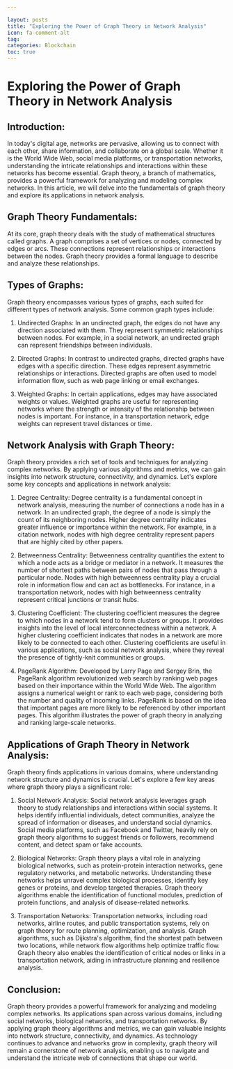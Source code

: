 ```yaml
---

layout: posts
title: "Exploring the Power of Graph Theory in Network Analysis"
icon: fa-comment-alt
tag:      
categories: Blockchain
toc: true
---
```




# Exploring the Power of Graph Theory in Network Analysis

## Introduction:
In today's digital age, networks are pervasive, allowing us to connect with each other, share information, and collaborate on a global scale. Whether it is the World Wide Web, social media platforms, or transportation networks, understanding the intricate relationships and interactions within these networks has become essential. Graph theory, a branch of mathematics, provides a powerful framework for analyzing and modeling complex networks. In this article, we will delve into the fundamentals of graph theory and explore its applications in network analysis.

## Graph Theory Fundamentals:
At its core, graph theory deals with the study of mathematical structures called graphs. A graph comprises a set of vertices or nodes, connected by edges or arcs. These connections represent relationships or interactions between the nodes. Graph theory provides a formal language to describe and analyze these relationships.

## Types of Graphs:
Graph theory encompasses various types of graphs, each suited for different types of network analysis. Some common graph types include:

1. Undirected Graphs: In an undirected graph, the edges do not have any direction associated with them. They represent symmetric relationships between nodes. For example, in a social network, an undirected graph can represent friendships between individuals.

2. Directed Graphs: In contrast to undirected graphs, directed graphs have edges with a specific direction. These edges represent asymmetric relationships or interactions. Directed graphs are often used to model information flow, such as web page linking or email exchanges.

3. Weighted Graphs: In certain applications, edges may have associated weights or values. Weighted graphs are useful for representing networks where the strength or intensity of the relationship between nodes is important. For instance, in a transportation network, edge weights can represent travel distances or time.

## Network Analysis with Graph Theory:
Graph theory provides a rich set of tools and techniques for analyzing complex networks. By applying various algorithms and metrics, we can gain insights into network structure, connectivity, and dynamics. Let's explore some key concepts and applications in network analysis:

1. Degree Centrality:
Degree centrality is a fundamental concept in network analysis, measuring the number of connections a node has in a network. In an undirected graph, the degree of a node is simply the count of its neighboring nodes. Higher degree centrality indicates greater influence or importance within the network. For example, in a citation network, nodes with high degree centrality represent papers that are highly cited by other papers.

2. Betweenness Centrality:
Betweenness centrality quantifies the extent to which a node acts as a bridge or mediator in a network. It measures the number of shortest paths between pairs of nodes that pass through a particular node. Nodes with high betweenness centrality play a crucial role in information flow and can act as bottlenecks. For instance, in a transportation network, nodes with high betweenness centrality represent critical junctions or transit hubs.

3. Clustering Coefficient:
The clustering coefficient measures the degree to which nodes in a network tend to form clusters or groups. It provides insights into the level of local interconnectedness within a network. A higher clustering coefficient indicates that nodes in a network are more likely to be connected to each other. Clustering coefficients are useful in various applications, such as social network analysis, where they reveal the presence of tightly-knit communities or groups.

4. PageRank Algorithm:
Developed by Larry Page and Sergey Brin, the PageRank algorithm revolutionized web search by ranking web pages based on their importance within the World Wide Web. The algorithm assigns a numerical weight or rank to each web page, considering both the number and quality of incoming links. PageRank is based on the idea that important pages are more likely to be referenced by other important pages. This algorithm illustrates the power of graph theory in analyzing and ranking large-scale networks.

## Applications of Graph Theory in Network Analysis:
Graph theory finds applications in various domains, where understanding network structure and dynamics is crucial. Let's explore a few key areas where graph theory plays a significant role:

1. Social Network Analysis:
Social network analysis leverages graph theory to study relationships and interactions within social systems. It helps identify influential individuals, detect communities, analyze the spread of information or diseases, and understand social dynamics. Social media platforms, such as Facebook and Twitter, heavily rely on graph theory algorithms to suggest friends or followers, recommend content, and detect spam or fake accounts.

2. Biological Networks:
Graph theory plays a vital role in analyzing biological networks, such as protein-protein interaction networks, gene regulatory networks, and metabolic networks. Understanding these networks helps unravel complex biological processes, identify key genes or proteins, and develop targeted therapies. Graph theory algorithms enable the identification of functional modules, prediction of protein functions, and analysis of disease-related networks.

3. Transportation Networks:
Transportation networks, including road networks, airline routes, and public transportation systems, rely on graph theory for route planning, optimization, and analysis. Graph algorithms, such as Dijkstra's algorithm, find the shortest path between two locations, while network flow algorithms help optimize traffic flow. Graph theory also enables the identification of critical nodes or links in a transportation network, aiding in infrastructure planning and resilience analysis.

## Conclusion:
Graph theory provides a powerful framework for analyzing and modeling complex networks. Its applications span across various domains, including social networks, biological networks, and transportation networks. By applying graph theory algorithms and metrics, we can gain valuable insights into network structure, connectivity, and dynamics. As technology continues to advance and networks grow in complexity, graph theory will remain a cornerstone of network analysis, enabling us to navigate and understand the intricate web of connections that shape our world.
